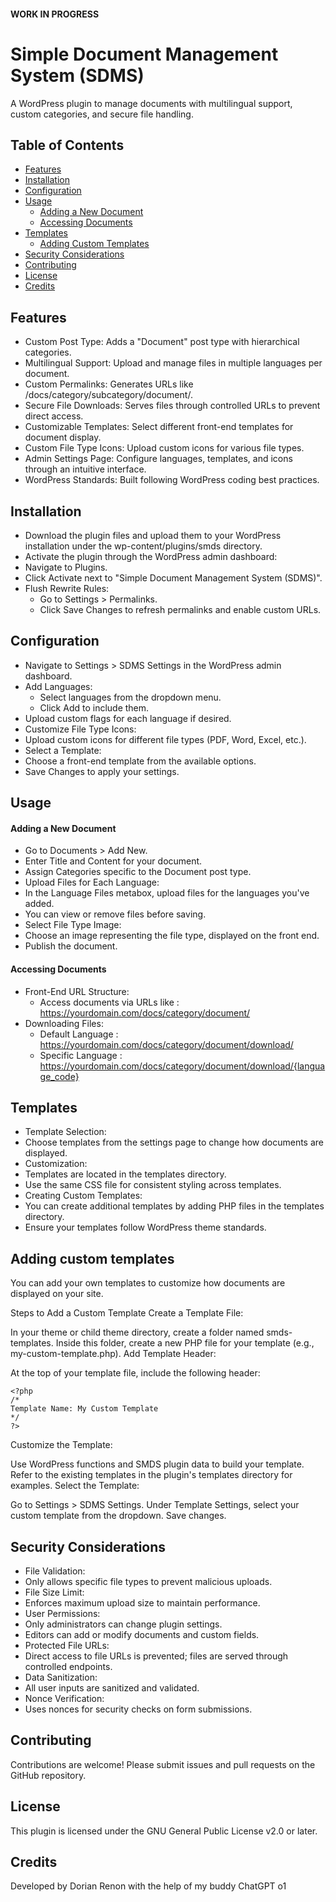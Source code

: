 #### WORK IN PROGRESS 
# Simple Document Management System (SDMS)
A WordPress plugin to manage documents with multilingual support, custom categories, and secure file handling.

## Table of Contents
- [Features](#features)
- [Installation](#installation)
- [Configuration](#configuration)
- [Usage](#usage)
  - [Adding a New Document](#adding-a-new-document)
  - [Accessing Documents](#accessing-documents)
- [Templates](#templates)
  - [Adding Custom Templates](#adding-custom-templates)
- [Security Considerations](#security-considerations)
- [Contributing](#contributing)
- [License](#license)
- [Credits](#credits)

## Features
- Custom Post Type: Adds a "Document" post type with hierarchical categories.
- Multilingual Support: Upload and manage files in multiple languages per document.
- Custom Permalinks: Generates URLs like /docs/category/subcategory/document/.
- Secure File Downloads: Serves files through controlled URLs to prevent direct access.
- Customizable Templates: Select different front-end templates for document display.
- Custom File Type Icons: Upload custom icons for various file types.
- Admin Settings Page: Configure languages, templates, and icons through an intuitive interface.
- WordPress Standards: Built following WordPress coding best practices.

## Installation
- Download the plugin files and upload them to your WordPress installation under the wp-content/plugins/smds directory.
- Activate the plugin through the WordPress admin dashboard:
- Navigate to Plugins.
- Click Activate next to "Simple Document Management System (SDMS)".
- Flush Rewrite Rules:
  - Go to Settings > Permalinks.
  - Click Save Changes to refresh permalinks and enable custom URLs.

## Configuration
- Navigate to Settings > SDMS Settings in the WordPress admin dashboard.
- Add Languages:
  - Select languages from the dropdown menu.
  - Click Add to include them.
- Upload custom flags for each language if desired.
- Customize File Type Icons:
- Upload custom icons for different file types (PDF, Word, Excel, etc.).
- Select a Template:
- Choose a front-end template from the available options.
- Save Changes to apply your settings.

## Usage

#### Adding a New Document
- Go to Documents > Add New.
- Enter Title and Content for your document.
- Assign Categories specific to the Document post type.
- Upload Files for Each Language:
- In the Language Files metabox, upload files for the languages you've added.
- You can view or remove files before saving.
- Select File Type Image:
- Choose an image representing the file type, displayed on the front end.
- Publish the document.

#### Accessing Documents
- Front-End URL Structure:
  - Access documents via URLs like : https://yourdomain.com/docs/category/document/
- Downloading Files:
  - Default Language : https://yourdomain.com/docs/category/document/download/
  - Specific Language : https://yourdomain.com/docs/category/document/download/{language_code}

## Templates
- Template Selection:
- Choose templates from the settings page to change how documents are displayed.
- Customization:
- Templates are located in the templates directory.
- Use the same CSS file for consistent styling across templates.
- Creating Custom Templates:
- You can create additional templates by adding PHP files in the templates directory.
- Ensure your templates follow WordPress theme standards.

## Adding custom templates
You can add your own templates to customize how documents are displayed on your site.

Steps to Add a Custom Template
Create a Template File:

In your theme or child theme directory, create a folder named smds-templates.
Inside this folder, create a new PHP file for your template (e.g., my-custom-template.php).
Add Template Header:

At the top of your template file, include the following header:

```
<?php
/*
Template Name: My Custom Template
*/
?>
```
Customize the Template:

Use WordPress functions and SMDS plugin data to build your template.
Refer to the existing templates in the plugin's templates directory for examples.
Select the Template:

Go to Settings > SDMS Settings.
Under Template Settings, select your custom template from the dropdown.
Save changes.

## Security Considerations
- File Validation:
- Only allows specific file types to prevent malicious uploads.
- File Size Limit:
- Enforces maximum upload size to maintain performance.
- User Permissions:
- Only administrators can change plugin settings.
- Editors can add or modify documents and custom fields.
- Protected File URLs:
- Direct access to file URLs is prevented; files are served through controlled endpoints.
- Data Sanitization:
- All user inputs are sanitized and validated.
- Nonce Verification:
- Uses nonces for security checks on form submissions.

## Contributing
Contributions are welcome! Please submit issues and pull requests on the GitHub repository.

## License
This plugin is licensed under the GNU General Public License v2.0 or later.

## Credits
Developed by Dorian Renon with the help of my buddy ChatGPT o1
